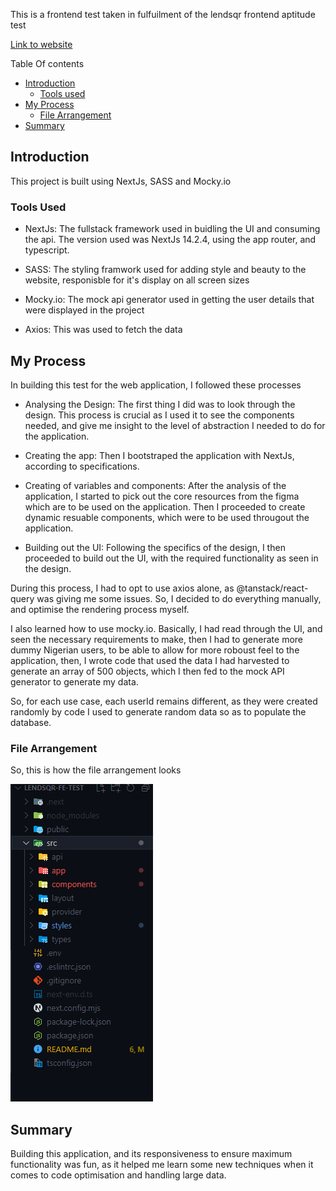 This is a frontend test taken in fulfuilment of the lendsqr frontend aptitude test

[Link to website](https://chibuzo-franklin-odigbo-lendsqr-fe-test.vercel.app)

Table Of contents
- [Introduction](#Introduction)
  - [Tools used](#tools-used)
- [My Process](#my-process)
  - [File Arrangement](#file-arrangement)
- [Summary](#summary)

## Introduction

This project is built using NextJs, SASS and Mocky.io

### Tools Used

- NextJs: The fullstack framework used in buidling the UI and consuming the api. The version used was NextJs 14.2.4, using the app router, and typescript.

- SASS: The styling framwork used for adding style and beauty to the website, responisble for it's display on all screen sizes

- Mocky.io: The mock api generator used in getting the user details that were displayed in the project

- Axios: This was used to fetch the data

## My Process

In building this test for the web application, I followed these processes

- Analysing the Design: The first thing I did was to look through the design. This process is crucial as I used it to see the components needed, and give me insight to the level of abstraction I needed to do for the application.

- Creating the app: Then I bootstraped the application with NextJs, according to specifications.

- Creating of variables and components: After the analysis of the application, I started to pick out the core resources from the figma which are to be used on the application. Then I proceeded to create dynamic resuable components, which were to be used througout the application.

- Building out the UI: Following the specifics of the design, I then proceeded to build out the UI, with the required functionality as seen in the design.

During this process, I had to opt to use axios alone, as @tanstack/react-query was giving me some issues. So, I decided to do everything manually, and optimise the rendering process myself.

I also learned how to use mocky.io. Basically, I had read through the UI, and seen the necessary requirements to make, then I had to generate more dummy Nigerian users, to be able to allow for more roboust feel to the application, then, I wrote code that used the data I had harvested to generate an array of 500 objects, which I then fed to the mock API generator to generate my data.

So, for each use case, each userId remains different, as they were created randomly by code I used to generate random data so as to populate the database.

### File Arrangement

So, this is how the file arrangement looks

![](./public/images/image.png)

## Summary

Building this application, and its responsiveness to ensure maximum functionality was fun, as it helped me learn some new techniques when it comes to code optimisation and handling large data.
